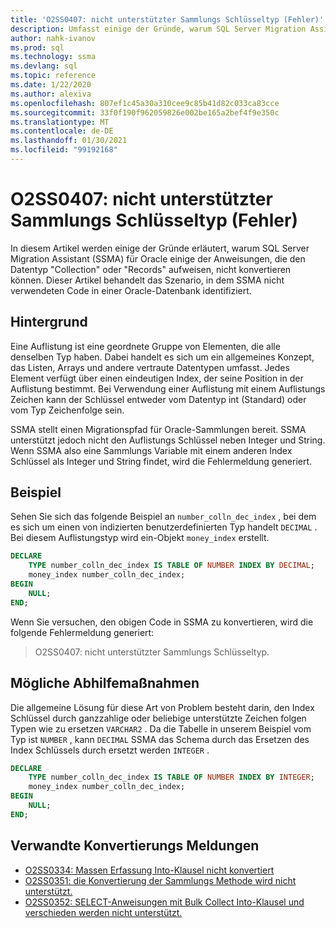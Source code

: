 ```yaml
---
title: 'O2SS0407: nicht unterstützter Sammlungs Schlüsseltyp (Fehler)'
description: Umfasst einige der Gründe, warum SQL Server Migration Assistant (SSMA) für Oracle einige der Anweisungen, die den Datentyp "Collection" oder "Records" aufweisen, nicht konvertieren kann.
author: nahk-ivanov
ms.prod: sql
ms.technology: ssma
ms.devlang: sql
ms.topic: reference
ms.date: 1/22/2020
ms.author: alexiva
ms.openlocfilehash: 807ef1c45a30a310cee9c85b41d82c033ca83cce
ms.sourcegitcommit: 33f0f190f962059826e002be165a2bef4f9e350c
ms.translationtype: MT
ms.contentlocale: de-DE
ms.lasthandoff: 01/30/2021
ms.locfileid: "99192168"
---
```

# <a name="o2ss0407-unsupported-collection-key-type-error"></a>O2SS0407: nicht unterstützter Sammlungs Schlüsseltyp (Fehler)

In diesem Artikel werden einige der Gründe erläutert, warum SQL Server Migration Assistant (SSMA) für Oracle einige der Anweisungen, die den Datentyp "Collection" oder "Records" aufweisen, nicht konvertieren können. Dieser Artikel behandelt das Szenario, in dem SSMA nicht verwendeten Code in einer Oracle-Datenbank identifiziert.

## <a name="background"></a>Hintergrund

Eine Auflistung ist eine geordnete Gruppe von Elementen, die alle denselben Typ haben. Dabei handelt es sich um ein allgemeines Konzept, das Listen, Arrays und andere vertraute Datentypen umfasst. Jedes Element verfügt über einen eindeutigen Index, der seine Position in der Auflistung bestimmt. Bei Verwendung einer Auflistung mit einem Auflistungs Zeichen kann der Schlüssel entweder vom Datentyp int (Standard) oder vom Typ Zeichenfolge sein.

SSMA stellt einen Migrationspfad für Oracle-Sammlungen bereit. SSMA unterstützt jedoch nicht den Auflistungs Schlüssel neben Integer und String. Wenn SSMA also eine Sammlungs Variable mit einem anderen Index Schlüssel als Integer und String findet, wird die Fehlermeldung generiert.

## <a name="example"></a>Beispiel

Sehen Sie sich das folgende Beispiel an `number_colln_dec_index` , bei dem es sich um einen von indizierten benutzerdefinierten Typ handelt `DECIMAL` . Bei diesem Auflistungstyp wird ein-Objekt `money_index` erstellt.

```sql
DECLARE
    TYPE number_colln_dec_index IS TABLE OF NUMBER INDEX BY DECIMAL;
    money_index number_colln_dec_index;
BEGIN
    NULL;
END;
```

Wenn Sie versuchen, den obigen Code in SSMA zu konvertieren, wird die folgende Fehlermeldung generiert:

> O2SS0407: nicht unterstützter Sammlungs Schlüsseltyp.

## <a name="possible-remedies"></a>Mögliche Abhilfemaßnahmen

Die allgemeine Lösung für diese Art von Problem besteht darin, den Index Schlüssel durch ganzzahlige oder beliebige unterstützte Zeichen folgen Typen wie zu ersetzen `VARCHAR2` . Da die Tabelle in unserem Beispiel vom Typ ist `NUMBER` , kann `DECIMAL` SSMA das Schema durch das Ersetzen des Index Schlüssels durch ersetzt werden `INTEGER` .

```sql
DECLARE
    TYPE number_colln_dec_index IS TABLE OF NUMBER INDEX BY INTEGER;
    money_index number_colln_dec_index;
BEGIN
    NULL;
END;
```

## <a name="related-conversion-messages"></a>Verwandte Konvertierungs Meldungen

* [O2SS0334: Massen Erfassung Into-Klausel nicht konvertiert](o2ss0334.md)
* [O2SS0351: die Konvertierung der Sammlungs Methode wird nicht unterstützt.](o2ss0351.md)
* [O2SS0352: SELECT-Anweisungen mit Bulk Collect Into-Klausel und verschieden werden nicht unterstützt.](o2ss0352.md)
